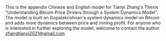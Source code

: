 This is the appendix Chinese and English model for Tianyi Zhang's Thesis "Understanding Bitcoin Price Drivers through a System Dynamics Model". The model is built on Gopalakrishnan's system dynamics model on Bitcoin and adds more dynamics between price and mining profit. For anyone who is interested in further exploring the model, welcome to contact the author zhangtianyi2021@gmail.com
